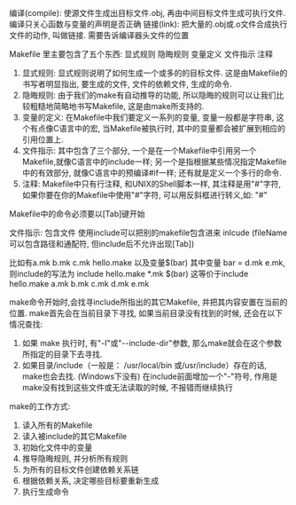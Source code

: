 编译(compile): 使源文件生成出目标文件.obj, 再由中间目标文件生成可执行文件. 编译只关心函数与变量的声明是否正确
链接(link): 把大量的.obj或.o文件合成执行文件的动作, 叫做链接. 需要告诉编译器头文件的位置

Makefile 里主要包含了五个东西: 显式规则 隐晦规则 变量定义 文件指示 注释

1. 显式规则: 显式规则说明了如何生成一个或多的的目标文件. 这是由Makefile的书写者明显指出, 要生成的文件, 文件的依赖文件, 生成的命令.
2. 隐晦规则: 由于我们的make有自动推导的功能, 所以隐晦的规则可以让我们比较粗糙地简略地书写Makefile, 这是由make所支持的.
3. 变量的定义: 在Makefile中我们要定义一系列的变量, 变量一般都是字符串, 这个有点像C语言中的宏, 当Makefile被执行时, 其中的变量都会被扩展到相应的引用位置上.
4. 文件指示: 其中包含了三个部分, 一个是在一个Makefile中引用另一个Makefile,就像C语言中的include一样; 另一个是指根据某些情况指定Makefile中的有效部分, 就像C语言中的预编译#if一样; 还有就是定义一个多行的命令.
5. 注释: Makefile中只有行注释, 和UNIX的Shell脚本一样, 其注释是用"#"字符, 如果你要在你的Makefile中使用"#"字符, 可以用反斜框进行转义,如: "\#"

Makefile中的命令必须要以[Tab]键开始

文件指示:
包含文件 使用include可以把别的makefile包含进来
inlcude <fileName> 	(fileName可以包含路径和通配符, 但include后不允许出现[Tab])

比如有a.mk b.mk c.mk hello.make 以及变量$(bar)  其中变量 bar = d.mk e.mk, 则include的写法为
include hello.make *.mk $(bar) 这等价于include hello.make a.mk b.mk c.mk d.mk e.mk

make命令开始时,会找寻include所指出的其它Makefile, 并把其内容安置在当前的位置. make首先会在当前目录下寻找, 如果当前目录没有找到的时候, 还会在以下情况查找:
1. 如果 make 执行时, 有"-I"或"--include-dir"参数, 那么make就会在这个参数所指定的目录下去寻找.
2. 如果目录<prefix>/include（一般是： /usr/local/bin 或/usr/include）存在的话, make也会去找. (Windows下没有)
在include前面增加一个"-"符号, 作用是make没有找到这些文件或无法读取的时候, 不报错而继续执行

make的工作方式:
1. 读入所有的Makefile
2. 读入被include的其它Makefile
3. 初始化文件中的变量
4. 推导隐晦规则, 并分析所有规则
5. 为所有的目标文件创建依赖关系链
6. 根据依赖关系, 决定哪些目标要重新生成
7. 执行生成命令